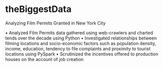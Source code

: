 # theBiggestData
Analyzing Film Permits Granted in New York City


• Analyzed Film Permits data gathered using web-crawlers and charted tends over the decade using Python
• Investigated relationships between filming locations and socio-economic factors such as population density, income, education,
tendency to file complaints and proximity to tourist locations using PySpark
• Scrutinized the incentives offered to production houses on the account of job creation
